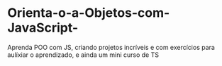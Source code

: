 # Orienta-o-a-Objetos-com-JavaScript-
Aprenda POO com JS, criando projetos incríveis e com exercícios para aulíxiar o aprendizado, e ainda um mini curso de TS
